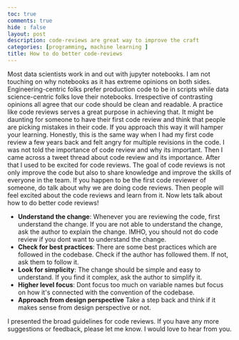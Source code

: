 ```yaml
---
toc: true
comments: true
hide : false
layout: post
description: code-reviews are great way to improve the craft
categories: [programming, machine learning ]
title: How to do better code-reviews
---
```



Most data scientists work in and out with jupyter notebooks. I am not touching on why notebooks as it has extreme opinions on both sides. Engineering-centric folks prefer production code to be in scripts while data science-centric folks love their notebooks. Irrespective of contrasting opinions all agree that our code should be clean and readable. 
A practice like code reviews serves a great purpose in achieving that. It might be daunting for someone to have their first code review and think that people are picking mistakes in their code. If you approach this way it will hamper your learning. Honestly, this is the same way when I had my first code review a few years back and felt angry for multiple revisions in the code. I was not told the importance of code review and why its important. Then I came across a tweet thread about code review and its importance. After that I used to be excited for code reviews. 
The goal of code reviews is not only improve the code but also to share knowledge and improve the skills of everyone in the team. If you happen to be the first code reviewer of someone, do talk about why we are doing code reviews. Then people will feel excited about the code reviews and learn from it.
Now lets talk about how to do better code reviews!
- **Understand the change**: Whenever you are reviewing the code, first understand the change. If you are not able to understand the change, ask the author to explain the change. IMHO, you should not do code review if you dont want to understand the change.
- **Check for best practices**: There are some best practices which are followed in the codebase. Check if the author has followed them. If not, ask them to follow it. 
- **Look for simplicity**: The change should be simple and easy to understand. If you find it complex, ask the author to simplify it.
- **Higher level focus**: Dont focus too much on variable names but focus on how it's connected with the convention of the codebase. 
- **Approach from design perspective** Take a step back and think if it makes sense from design perspective or not.

I presented the broad guidelines for code reviews. If you have any more suggestions or feedback, please let me know. I would love to hear from you.







